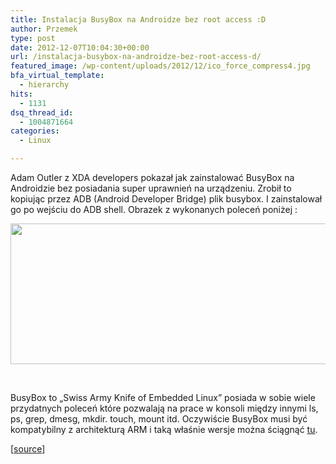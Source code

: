 ```yaml
---
title: Instalacja BusyBox na Androidze bez root access :D
author: Przemek
type: post
date: 2012-12-07T10:04:30+00:00
url: /instalacja-busybox-na-androidze-bez-root-access-d/
featured_image: /wp-content/uploads/2012/12/ico_force_compress4.jpg
bfa_virtual_template:
  - hierarchy
hits:
  - 1131
dsq_thread_id:
  - 1004871664
categories:
  - Linux

---
```

Adam Outler z XDA developers pokazał jak zainstalować BusyBox na Androidzie bez posiadania super uprawnień na urządzeniu. Zrobił to kopiując przez ADB (Android Developer Bridge) plik busybox. I zainstalował go po wejściu do ADB shell. Obrazek z wykonanych poleceń poniżej :

<!--more-->

[<img class="aligncenter size-full wp-image-116" title="install-busybox-on-unrooted-android" alt="" src="http://techfreak.pl/wp-content/uploads/2012/12/install-busybox-on-unrooted-android.jpg" width="580" height="225" />][1]

&nbsp;

BusyBox to &#8222;Swiss Army Knife of Embedded Linux&#8221; posiada w sobie wiele przydatnych poleceń które pozwalają na prace w konsoli między innymi ls, ps, grep, dmesg, mkdir. touch, mount itd. Oczywiście BusyBox musi być kompatybilny z architekturą ARM i taką właśnie wersje można ściągnąć <a href="https://teamkomin.googlecode.com/svn/trunk/system/bin/busybox" target="_blank">tu</a>.



[<a href="http://hackaday.com/2012/12/05/common-linux-tools-on-android-without-root-by-installing-busybox/" target="_blank">source</a>]

 [1]: http://techfreak.pl/wp-content/uploads/2012/12/install-busybox-on-unrooted-android.jpg